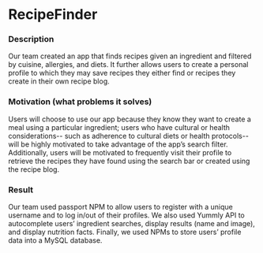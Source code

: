 # RecipeFinder
### Description	
Our team created an app that finds recipes given an ingredient and filtered by cuisine, allergies, and diets.  It further allows users to create a personal profile to which they may save recipes they either find or recipes they create in their own recipe blog.

### Motivation (what problems it solves)	
Users will choose to use our app because they know they want to create a meal using a particular ingredient; users who have cultural or health considerations-- such as adherence to cultural diets or health protocols-- will be highly motivated to take advantage of the app’s search filter.  Additionally, users will be motivated to frequently visit their profile to retrieve the recipes they have found using the search bar or created using the recipe blog.

### Result		
Our team used passport NPM to allow users to register with a unique username and to log in/out of their profiles.  We also used Yummly API to autocomplete users’ ingredient searches, display results (name and image), and display nutrition facts.  Finally, we used NPMs to store users’ profile data into a MySQL database.
